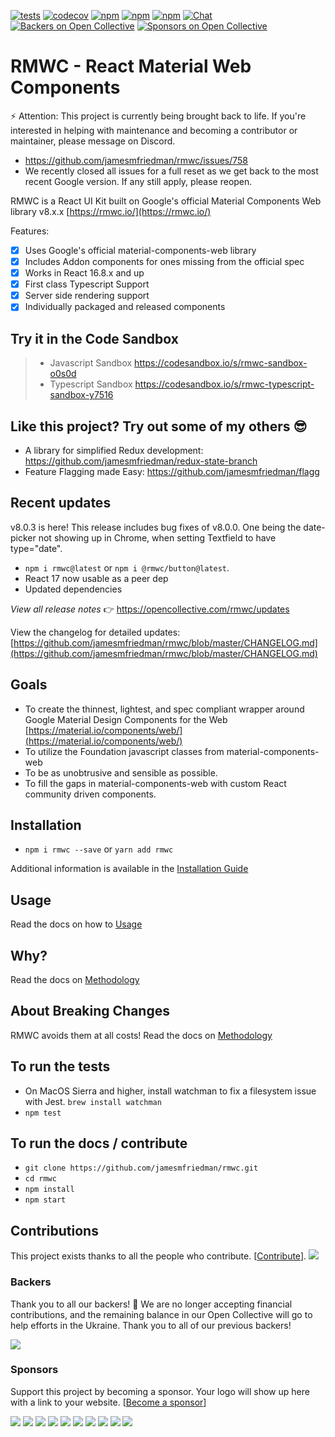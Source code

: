 [![tests](https://img.shields.io/github/workflow/status/jamesmfriedman/rmwc/RMWC%20Unit%20Tests)](https://github.com/jamesmfriedman/rmwc/)
[![codecov](https://codecov.io/gh/jamesmfriedman/rmwc/branch/master/graph/badge.svg)](https://codecov.io/gh/jamesmfriedman/rmwc)
[![npm](https://img.shields.io/npm/v/rmwc.svg)](https://www.npmjs.com/package/rmwc)
[![npm](https://img.shields.io/npm/dm/@rmwc/base.svg)](https://www.npmjs.com/package/rmwc)
[![npm](https://img.shields.io/npm/l/rmwc.svg)](https://github.com/jamesmfriedman/rmwc/blob/master/LICENSE)
[![Chat](https://img.shields.io/discord/490680848979591168.svg)](https://discord.gg/4BSUxCW)
[![Backers on Open Collective](https://opencollective.com/rmwc/backers/badge.svg)](#backers)
[![Sponsors on Open Collective](https://opencollective.com/rmwc/sponsors/badge.svg)](#sponsors)

# RMWC - React Material Web Components

⚡️ Attention: This project is currently being brought back to life. If you're interested in helping with maintenance and becoming a contributor or maintainer, please message on Discord.

- https://github.com/jamesmfriedman/rmwc/issues/758
- We recently closed all issues for a full reset as we get back to the most recent Google version. If any still apply, please reopen.

RMWC is a React UI Kit built on Google's official Material Components Web library v8.x.x
[https://rmwc.io/](https://rmwc.io/)

Features:

- [x] Uses Google's official material-components-web library
- [x] Includes Addon components for ones missing from the official spec
- [x] Works in React 16.8.x and up
- [x] First class Typescript Support
- [x] Server side rendering support
- [x] Individually packaged and released components

## Try it in the Code Sandbox

> - Javascript Sandbox https://codesandbox.io/s/rmwc-sandbox-o0s0d
> - Typescript Sandbox https://codesandbox.io/s/rmwc-typescript-sandbox-y7516

## Like this project? Try out some of my others 😎

- A library for simplified Redux development: https://github.com/jamesmfriedman/redux-state-branch
- Feature Flagging made Easy: https://github.com/jamesmfriedman/flagg

## Recent updates

v8.0.3 is here! This release includes bug fixes of v8.0.0. One being the date-picker not showing up in Chrome, when setting Textfield to have type="date".

- `npm i rmwc@latest` or `npm i @rmwc/button@latest`.
- React 17 now usable as a peer dep
- Updated dependencies

_View all release notes_ 👉 https://opencollective.com/rmwc/updates

View the changelog for detailed updates: [https://github.com/jamesmfriedman/rmwc/blob/master/CHANGELOG.md](https://github.com/jamesmfriedman/rmwc/blob/master/CHANGELOG.md)

## Goals

- To create the thinnest, lightest, and spec compliant wrapper around Google
  Material Design Components for the Web
  [https://material.io/components/web/](https://material.io/components/web/)
- To utilize the Foundation javascript classes from material-components-web
- To be as unobtrusive and sensible as possible.
- To fill the gaps in material-components-web with custom React community driven components.

## Installation

- `npm i rmwc --save` or `yarn add rmwc`

Additional information is available in the [Installation Guide](https://rmwc.io/installation)

## Usage

Read the docs on how to [Usage](https://rmwc.io/usage)

## Why?

Read the docs on [Methodology](https://rmwc.io/methodology)

## About Breaking Changes

RMWC avoids them at all costs!
Read the docs on [Methodology](https://rmwc.io/methodology)

## To run the tests

- On MacOS Sierra and higher, install watchman to fix a filesystem issue with
  Jest. `brew install watchman`
- `npm test`

## To run the docs / contribute

- `git clone https://github.com/jamesmfriedman/rmwc.git`
- `cd rmwc`
- `npm install`
- `npm start`

## Contributions

This project exists thanks to all the people who contribute. [[Contribute](CONTRIBUTING.md)].
<a href="https://github.com/jamesmfriedman/rmwc/graphs/contributors"><img src="https://opencollective.com/rmwc/contributors.svg?width=890&button=false" /></a>

### Backers

Thank you to all our backers! 🙏 We are no longer accepting financial contributions, and the remaining balance in our Open Collective will go to help efforts in the Ukraine. Thank you to all of our previous backers!

<a href="https://opencollective.com/rmwc#backers" target="_blank"><img src="https://opencollective.com/rmwc/backers.svg?width=890"></a>

### Sponsors

Support this project by becoming a sponsor. Your logo will show up here with a link to your website. [[Become a sponsor](https://opencollective.com/rmwc#sponsor)]

<a href="https://opencollective.com/rmwc/sponsor/0/website" target="_blank"><img src="https://opencollective.com/rmwc/sponsor/0/avatar.svg"></a>
<a href="https://opencollective.com/rmwc/sponsor/1/website" target="_blank"><img src="https://opencollective.com/rmwc/sponsor/1/avatar.svg"></a>
<a href="https://opencollective.com/rmwc/sponsor/2/website" target="_blank"><img src="https://opencollective.com/rmwc/sponsor/2/avatar.svg"></a>
<a href="https://opencollective.com/rmwc/sponsor/3/website" target="_blank"><img src="https://opencollective.com/rmwc/sponsor/3/avatar.svg"></a>
<a href="https://opencollective.com/rmwc/sponsor/4/website" target="_blank"><img src="https://opencollective.com/rmwc/sponsor/4/avatar.svg"></a>
<a href="https://opencollective.com/rmwc/sponsor/5/website" target="_blank"><img src="https://opencollective.com/rmwc/sponsor/5/avatar.svg"></a>
<a href="https://opencollective.com/rmwc/sponsor/6/website" target="_blank"><img src="https://opencollective.com/rmwc/sponsor/6/avatar.svg"></a>
<a href="https://opencollective.com/rmwc/sponsor/7/website" target="_blank"><img src="https://opencollective.com/rmwc/sponsor/7/avatar.svg"></a>
<a href="https://opencollective.com/rmwc/sponsor/8/website" target="_blank"><img src="https://opencollective.com/rmwc/sponsor/8/avatar.svg"></a>
<a href="https://opencollective.com/rmwc/sponsor/9/website" target="_blank"><img src="https://opencollective.com/rmwc/sponsor/9/avatar.svg"></a>
